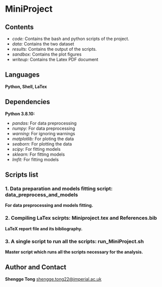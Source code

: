 # MiniProject

## Contents
* *code:* Contains the bash and python scripts of the project. 
* *data:* Contains the two dataset
* *results:* Contains the output of the scripts.
* *sandbox:* Contains the plot figures
* *writeup:* Contains the Latex PDF document

## Languages
**Python, Shell, LaTex**

## Dependencies

**Python 3.8.10:**
* *pandas:* For data preprocessing
* *numpy:* For data preprocessing
* *warning:* For ignoring warnings
* *matplotlib:* For ploting the data
* *seaborn:* For plotting the data
* *scipy:* For fitting models
* *sklearn:* For fitting models
* *lmfit:* For fitting models


## Scripts list

### **1. Data preparation and models fitting script: data_preprocess_and_models**

**For data preprocessing and models fitting.**

### **2. Compiling LaTex scirpts: Miniproject.tex and References.bib**

**LaTeX report file and its bibliography.**

### **3. A single script to run all the scripts: run_MiniProject.sh**

**Master script which runs all the scripts necessary for the analysis.**

## Author and Contact

**Shengge Tong**
shengge.tong22@imperial.ac.uk


